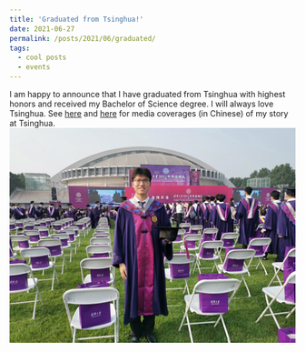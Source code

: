 ```yaml
---
title: 'Graduated from Tsinghua!'
date: 2021-06-27
permalink: /posts/2021/06/graduated/
tags:
  - cool posts
  - events
---
```

I am happy to announce that I have graduated from Tsinghua with highest honors and received my Bachelor of Science degree. I will always love Tsinghua. See [here](https://www.tsinghua.edu.cn/info/2275/85312.htm) and [here](https://mp.weixin.qq.com/s/RCVecW4GX7rTNG6och--MQ) for media coverages (in Chinese) of my story at Tsinghua.
![graudation](/images/graduation.jpg)
